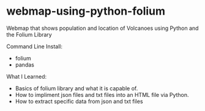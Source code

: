 # webmap-using-python-folium
Webmap that shows population and location of Volcanoes using Python and the Folium Library

Command Line Install:
- folium
- pandas

What I Learned:
- Basics of folium library and what it is capable of.
- How to impliment json files and txt files into an HTML file via Python.
- How to extract specific data from json and txt files
